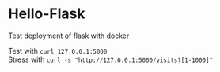 # Hello-Flask
Test deployment of flask with docker

Test with `curl 127.0.0.1:5000`  
Stress with `curl -s "http://127.0.0.1:5000/visits?[1-1000]"`  
